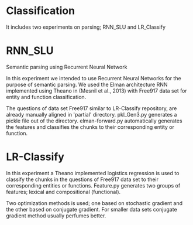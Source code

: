 # Classification

It includes two experiments on parsing; RNN_SLU and LR_Classify

# RNN_SLU
Semantic parsing using Recurrent Neural Network

In this experiment we intended to use Recurrent Neural Networks for the purpose of semantic parsing. We used the Elman architecture RNN implemented using Theano in (Mesnil et al., 2013) with Free917 data set for entity and function classification.

The questions of data set Free917 similar to LR-Classify repository, are already manually aligned in 'partial' directory. pkl_Gen3.py generates a pickle file out of the directory. elman-forward.py automatically generates the features and classifies the chunks to their corresponding entity or function.

# LR-Classify

In this experiment a Theano implemented logistics regression is used to classify the chunks in the questions of Free917 data set to their corresponding entities or functions. Feature.py generates two groups of features; lexical and compositional (functional).

Two optimization methods is used; one based on stochastic gradient and the other based on conjugate gradient. For smaller data sets conjugate gradient method usually perfumes better.

